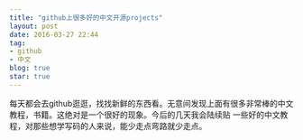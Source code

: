 ```yaml
---
title: "github上很多好的中文开源projects"
layout: post
date: 2016-03-27 22:44
tag:
- github
- 中文
blog: true
star: true
---
```


每天都会去github逛逛，找找新鲜的东西看。无意间发现上面有很多非常棒的中文教程，书籍。这绝对是一个很好的现象。今后的几天我会陆续贴
一些好的中文教程，对那些想学写码的人来说，能少走点弯路就少走点。
